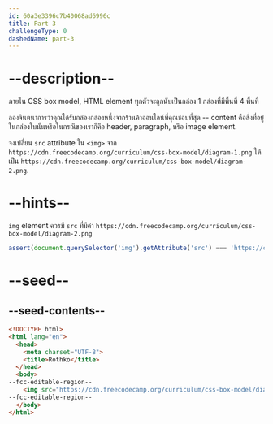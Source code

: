 ```yaml
---
id: 60a3e3396c7b40068ad6996c
title: Part 3
challengeType: 0
dashedName: part-3
---
```


# --description--

ภายใน CSS box model, HTML element ทุกตัวจะถูกนับเป็นกล่อง 1 กล่องที่มีพื้นที่ 4 พื้นที่

ลองจินตนาการว่าคุณได้รับกล่องกล่องหนึ่งจากร้านค้าออนไลน์ที่คุณชอบที่สุด -- content คือสิ่งที่อยู่ในกล่องใบนั้นหรือในกรณีของเราก็คือ header, paragraph, หรือ image element.

จงเปลี่ยน `src` attribute ใน `<img>` จาก `https://cdn.freecodecamp.org/curriculum/css-box-model/diagram-1.png` ให้เป็น `https://cdn.freecodecamp.org/curriculum/css-box-model/diagram-2.png`.

# --hints--

`img` element ควรมี `src` ที่มีค่า `https://cdn.freecodecamp.org/curriculum/css-box-model/diagram-2.png`

```js
assert(document.querySelector('img').getAttribute('src') === 'https://cdn.freecodecamp.org/curriculum/css-box-model/diagram-2.png');
```

# --seed--

## --seed-contents--

```html
<!DOCTYPE html>
<html lang="en">
  <head>
    <meta charset="UTF-8">
    <title>Rothko</title>
  </head>
  <body>
--fcc-editable-region--
    <img src="https://cdn.freecodecamp.org/curriculum/css-box-model/diagram-1.png">
--fcc-editable-region--
  </body>
</html>
```

